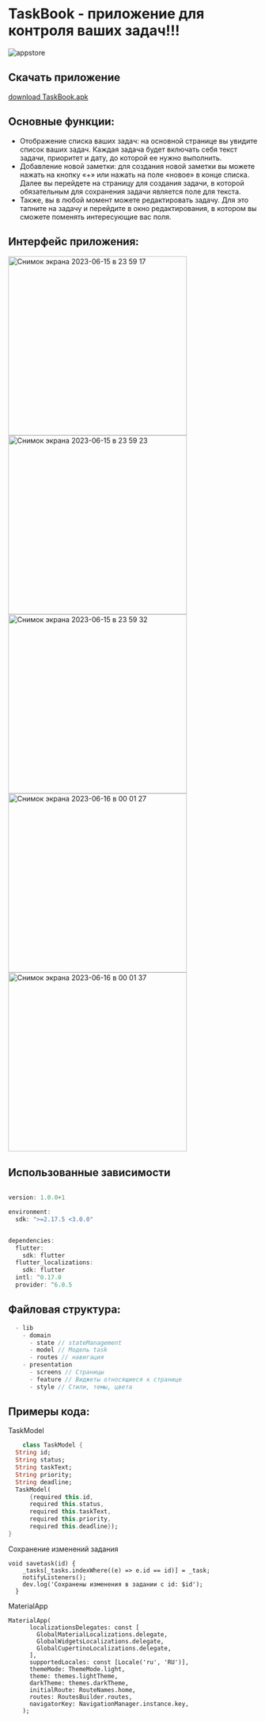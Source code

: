 # TaskBook - приложение для контроля ваших задач!!!
![appstore](https://github.com/Greatest4Ce/TaskBook/assets/108977645/90538418-8476-4983-ad67-062c2163788c)

## Скачать приложение

[download TaskBook.apk](https://github.com/Greatest4Ce/toDoListY/releases/tag/v1.0.0)

## Основные функции:

- Отображение списка ваших задач: на основной странице вы увидите список ваших задач. Каждая задача будет включать себя текст задачи, приоритет и дату, до которой ее нужно выполнить.
- Добавление новой заметки: для создания новой заметки вы можете нажать на кнопку «+» или нажать на поле «новое» в конце списка. Далее вы перейдете на страницу для создания задачи, в которой обязательным для сохранения задачи является поле для текста.
- Также, вы в любой момент можете редактировать задачу. Для это тапните на задачу и перейдите в окно редактирования, в котором вы сможете поменять интересующие вас поля.

## Интерфейс приложения:

<img width="361" alt="Снимок экрана 2023-06-15 в 23 59 17" src="https://github.com/Greatest4Ce/toDoListY/assets/108977645/1e75ba07-57f4-4891-8aee-add8ec50765f">
<img width="361" alt="Снимок экрана 2023-06-15 в 23 59 23" src="https://github.com/Greatest4Ce/toDoListY/assets/108977645/b44be221-0ee8-4ce0-b83f-bd05396cf856">
<img width="361" alt="Снимок экрана 2023-06-15 в 23 59 32" src="https://github.com/Greatest4Ce/toDoListY/assets/108977645/0d15d46b-729b-4f97-8c1c-5050db71ab32">
<img width="361" alt="Снимок экрана 2023-06-16 в 00 01 27" src="https://github.com/Greatest4Ce/toDoListY/assets/108977645/81b393ec-48f4-44ad-92e5-4a56d2b270ef">
<img width="361" alt="Снимок экрана 2023-06-16 в 00 01 37" src="https://github.com/Greatest4Ce/toDoListY/assets/108977645/6e214321-fdcc-41cb-9811-349d7aab2f33">

## Использованные зависимости
``` dart

version: 1.0.0+1

environment:
  sdk: ">=2.17.5 <3.0.0"


dependencies:
  flutter:
    sdk: flutter
  flutter_localizations:
    sdk: flutter
  intl: ^0.17.0
  provider: ^6.0.5
  ```
  
  
## Файловая структура:

```dart
  - lib
    - domain
      - state // stateManagement
      - model // Модель task
      - routes // навигация
    - presentation
      - screens // Страницы
      - feature // Виджеты относящиеся к странице
      - style // Стили, темы, цвета
```
## Примеры кода:

TaskModel

```dart
    class TaskModel {
  String id;
  String status;
  String taskText;
  String priority;
  String deadline;
  TaskModel(
      {required this.id,
      required this.status,
      required this.taskText,
      required this.priority,
      required this.deadline});
}
```
Сохранение изменений задания

```
void savetask(id) {
    _tasks[_tasks.indexWhere((e) => e.id == id)] = _task;
    notifyListeners();
    dev.log('Сохранены изменения в задании с id: $id');
  }
```  

MaterialApp

```
MaterialApp(
      localizationsDelegates: const [
        GlobalMaterialLocalizations.delegate,
        GlobalWidgetsLocalizations.delegate,
        GlobalCupertinoLocalizations.delegate,
      ],
      supportedLocales: const [Locale('ru', 'RU')],
      themeMode: ThemeMode.light,
      theme: themes.lightTheme,
      darkTheme: themes.darkTheme,
      initialRoute: RouteNames.home,
      routes: RoutesBuilder.routes,
      navigatorKey: NavigationManager.instance.key,
    );
```    
